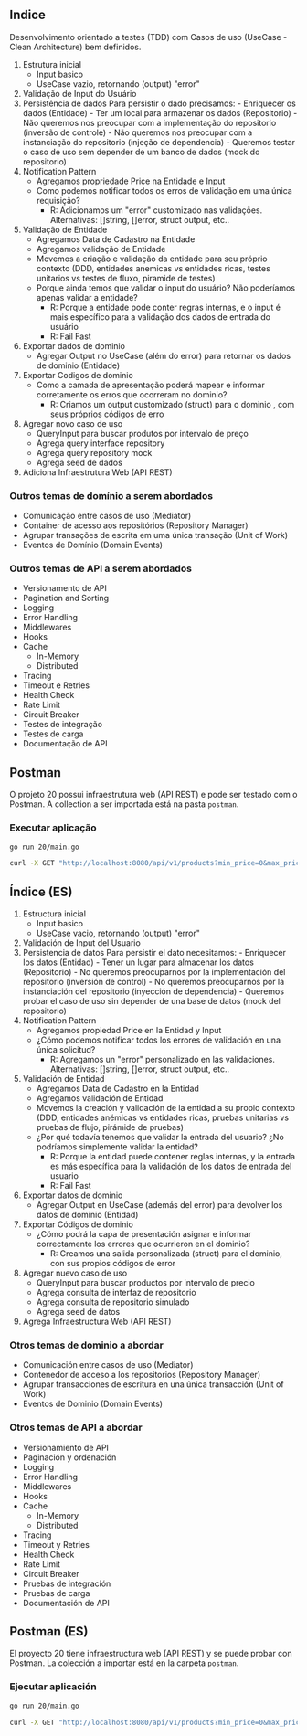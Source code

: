 ## Indice

Desenvolvimento orientado a testes (TDD) com Casos de uso (UseCase - Clean Architecture) bem definidos.

01. Estrutura inicial
    - Input basico 
    - UseCase vazio, retornando (output) "error" 
02. Validação de Input do Usuário
03. Persistência de dados
    Para persistir o dado precisamos:
        - Enriquecer os dados (Entidade)
        - Ter um local para armazenar os dados (Repositorio)
            - Não queremos nos preocupar com a implementação do repositorio (inversão de controle)
            - Não queremos nos preocupar com a instanciação do repositorio (injeção de dependencia)
            - Queremos testar o caso de uso sem depender de um banco de dados (mock do repositorio)
04. Notification Pattern
    - Agregamos propriedade Price na Entidade e Input
    - Como podemos notificar todos os erros de validação em uma única requisição?
        - R: Adicionamos um "error" customizado nas validações. Alternativas: []string, []error, struct output, etc..
05. Validação de Entidade
    - Agregamos Data de Cadastro na Entidade
    - Agregamos validação de Entidade
    - Movemos a criação e validação da entidade para seu próprio contexto (DDD, entidades anemicas vs entidades ricas, testes unitarios vs testes de fluxo, piramide de testes)
    - Porque ainda temos que validar o input do usuário? Não poderíamos apenas validar a entidade?
        - R: Porque a entidade pode conter regras internas, e o input é mais específico para a validação dos dados de entrada do usuário  
        - R: Fail Fast
06. Exportar dados de dominio
    - Agregar Output no UseCase (além do error) para retornar os dados de dominio (Entidade)    
07. Exportar Codigos de dominio
    - Como a camada de apresentação poderá mapear e informar corretamente os erros que ocorreram no dominio?    
        - R: Criamos um output customizado (struct) para o dominio , com seus próprios códigos de erro
08. Agregar novo caso de uso
    - QueryInput para buscar produtos por intervalo de preço
    - Agrega query interface repository
    - Agrega query repository mock
    - Agrega seed de dados
20. Adiciona Infraestrutura Web (API REST)


### Outros temas de domínio a serem abordados
- Comunicação entre casos de uso (Mediator)
- Container de acesso aos repositórios (Repository Manager)
- Agrupar transações de escrita em uma única transação (Unit of Work)
- Eventos de Domínio (Domain Events)

### Outros temas de API a serem abordados
- Versionamento de API
- Pagination and Sorting
- Logging
- Error Handling
- Middlewares
- Hooks
- Cache
    - In-Memory
    - Distributed
- Tracing   
- Timeout e Retries
- Health Check
- Rate Limit
- Circuit Breaker
- Testes de integração
- Testes de carga
- Documentação de API


## Postman
O projeto 20 possui infraestrutura web (API REST) e pode ser testado com o Postman. A collection a ser importada está na pasta `postman`.

### Executar aplicação
```bash
go run 20/main.go
```

```bash
curl -X GET "http://localhost:8080/api/v1/products?min_price=0&max_price=200" -H "accept: application/json"
```


## Índice (ES)

01. Estructura inicial
    - Input basico 
    - UseCase vacio, retornando (output) "error"
02. Validación de Input del Usuario
03. Persistencia de datos
    Para persistir el dato necesitamos:
        - Enriquecer los datos (Entidad)
        - Tener un lugar para almacenar los datos (Repositorio)
            - No queremos preocuparnos por la implementación del repositorio (inversión de control)
            - No queremos preocuparnos por la instanciación del repositorio (inyección de dependencia)
            - Queremos probar el caso de uso sin depender de una base de datos (mock del repositorio)
04. Notification Pattern
    - Agregamos propiedad Price en la Entidad y Input
    - ¿Cómo podemos notificar todos los errores de validación en una única solicitud?
        - R: Agregamos un "error" personalizado en las validaciones. Alternativas: []string, []error, struct output, etc..
05. Validación de Entidad
    - Agregamos Data de Cadastro en la Entidad
    - Agregamos validación de Entidad
    - Movemos la creación y validación de la entidad a su propio contexto (DDD, entidades anémicas vs entidades ricas, pruebas unitarias vs pruebas de flujo, pirámide de pruebas)
    - ¿Por qué todavía tenemos que validar la entrada del usuario? ¿No podríamos simplemente validar la entidad?
        - R: Porque la entidad puede contener reglas internas, y la entrada es más específica para la validación de los datos de entrada del usuario
        - R: Fail Fast
06. Exportar datos de dominio
    - Agregar Output en UseCase (además del error) para devolver los datos de dominio (Entidad)
07. Exportar Códigos de dominio
    - ¿Cómo podrá la capa de presentación asignar e informar correctamente los errores que ocurrieron en el dominio?
        - R: Creamos una salida personalizada (struct) para el dominio, con sus propios códigos de error
08. Agregar nuevo caso de uso
    - QueryInput para buscar productos por intervalo de precio
    - Agrega consulta de interfaz de repositorio
    - Agrega consulta de repositorio simulado
    - Agrega seed de datos
20. Agrega Infraestructura Web (API REST)

### Otros temas de dominio a abordar
- Comunicación entre casos de uso (Mediator)
- Contenedor de acceso a los repositorios (Repository Manager)
- Agrupar transacciones de escritura en una única transacción (Unit of Work)
- Eventos de Dominio (Domain Events)

### Otros temas de API a abordar
- Versionamiento de API
- Paginación y ordenación
- Logging
- Error Handling
- Middlewares
- Hooks
- Cache
    - In-Memory
    - Distributed
- Tracing
- Timeout y Retries
- Health Check
- Rate Limit
- Circuit Breaker
- Pruebas de integración
- Pruebas de carga
- Documentación de API


## Postman (ES)

El proyecto 20 tiene infraestructura web (API REST) y se puede probar con Postman. La colección a importar está en la carpeta `postman`.

### Ejecutar aplicación
```bash
go run 20/main.go
```

```bash
curl -X GET "http://localhost:8080/api/v1/products?min_price=0&max_price=200" -H "accept: application/json"
```
